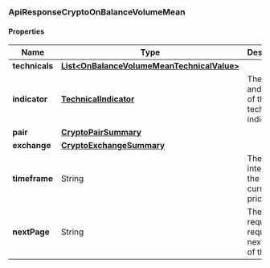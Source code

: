 
[//]: # (CLASS:ApiResponseCryptoOnBalanceVolumeMean)

[//]: # (KIND:object)

### ApiResponseCryptoOnBalanceVolumeMean

#### Properties

[//]: # (START_DEFINITION)

Name | Type | Description
------------ | ------------- | -------------
**technicals** | [**List&lt;OnBalanceVolumeMeanTechnicalValue&gt;**](OnBalanceVolumeMeanTechnicalValue.md) |  &nbsp;
**indicator** | [**TechnicalIndicator**](TechnicalIndicator.md) | The name and symbol of the technical indicator &nbsp;
**pair** | [**CryptoPairSummary**](CryptoPairSummary.md) |  &nbsp;
**exchange** | [**CryptoExchangeSummary**](CryptoExchangeSummary.md) |  &nbsp;
**timeframe** | String | The time interval for the crypto currency prices &nbsp;
**nextPage** | String | The token required to request the next page of the data &nbsp;

[//]: # (END_DEFINITION)


[//]: # (CONTAINED_CLASS:OnBalanceVolumeMeanTechnicalValue)


[//]: # (CONTAINED_CLASS:TechnicalIndicator)


[//]: # (CONTAINED_CLASS:CryptoPairSummary)


[//]: # (CONTAINED_CLASS:CryptoExchangeSummary)






